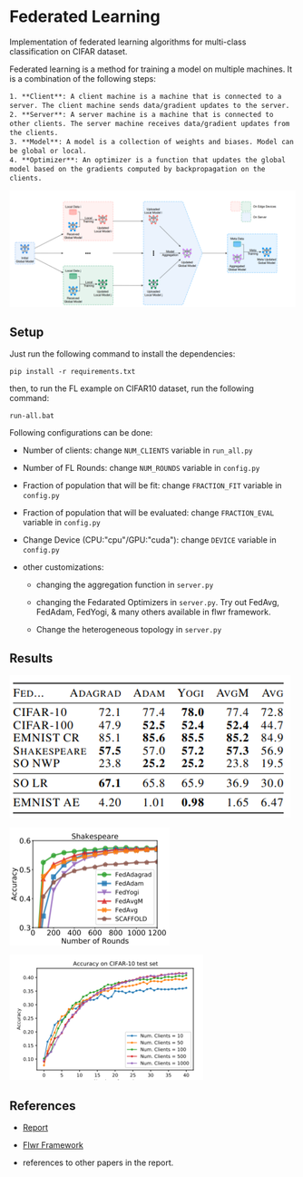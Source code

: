 # Federated Learning

Implementation of federated learning algorithms for multi-class classification on CIFAR dataset.

Federated learning is a method for training a model on multiple machines. It is a combination of the following steps:

    1. **Client**: A client machine is a machine that is connected to a server. The client machine sends data/gradient updates to the server.
    2. **Server**: A server machine is a machine that is connected to other clients. The server machine receives data/gradient updates from the clients.
    3. **Model**: A model is a collection of weights and biases. Model can be global or local.
    4. **Optimizer**: An optimizer is a function that updates the global model based on the gradients computed by backpropagation on the clients.

![Fedarated learning workflow](img\fl_workflow.png)

## Setup

Just run the following command to install the dependencies:

```shell
pip install -r requirements.txt
```

then, to run the FL example on CIFAR10 dataset, run the following command:

```shell
run-all.bat
```

Following configurations can be done:

- Number of clients: change `NUM_CLIENTS` variable in `run_all.py`

- Number of FL Rounds: change `NUM_ROUNDS` variable in `config.py`

- Fraction of population that will be fit: change `FRACTION_FIT` variable in `config.py`

- Fraction of population that will be evaluated: change `FRACTION_EVAL` variable in `config.py`

- Change Device (CPU:"cpu"/GPU:"cuda"): change `DEVICE` variable in `config.py`

- other customizations:
  - changing the aggregation function in `server.py`

  - changing the Fedarated Optimizers in `server.py`. Try out FedAvg, FedAdam, FedYogi, & many others available in flwr framework.

  - Change the heterogeneous topology in `server.py`

## Results

![Accuracy on CIFAR10 task](img\result-acc.png)

![line chart of different optimizers during training](img\result-opt.png)

![line chart of accuracy on CIFAR10 task during training with variable number of clients](img\result-num-clients.png)


## References

- [Report](https://drive.google.com/file/d/1Lz_xJSLXL4bYeplntQCEpitRdVdCAP77/view?usp=sharing)

- [Flwr Framework](https://flower.dev/)

- references to other papers in the report.